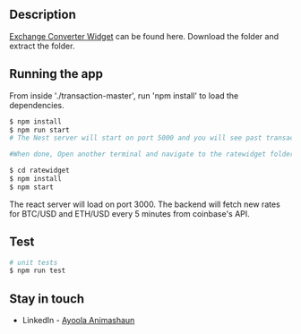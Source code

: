 
## Description

[Exchange Converter Widget](https://github.com/ayo-nci/transaction) can be found here. Download the folder and extract the folder. 

## Running the app
From inside './transaction-master', run 'npm install' to load the dependencies. 
```bash
$ npm install
$ npm run start
# The Nest server will start on port 5000 and you will see past transactions via http://localhost:5000/transaction

#When done, Open another terminal and navigate to the ratewidget folder within the './transaction-master' folder. Run 'npm install' to load the dependencies and then start the app by running 'npm start'

$ cd ratewidget
$ npm install
$ npm start

```
The react server will load on port 3000. The backend will fetch new rates for BTC/USD and ETH/USD every 5 minutes from coinbase's API.

## Test

```bash
# unit tests
$ npm run test

```
## Stay in touch

- LinkedIn - [Ayoola Animashaun](https://www.linkedin.com/in/ayoidan/)

